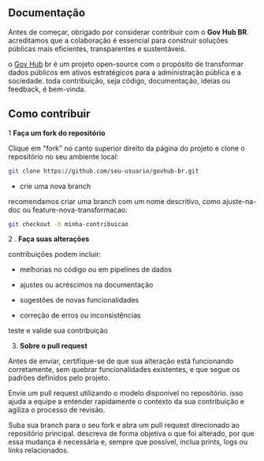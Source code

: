 ## Documentação

Antes de começar, obrigado por considerar contribuir com o **Gov Hub BR**. acreditamos que a colaboração é essencial para construir soluções públicas mais eficientes, transparentes e sustentáveis.

o [Gov Hub](https://github.com/GovHub-br/gov-hub) br é um projeto open-source com o propósito de transformar dados públicos em ativos estratégicos para a administração pública e a sociedade. toda contribuição, seja código, documentação, ideias ou feedback, é bem-vinda.

## Como contribuir

1 **Faça um fork do repositório**

Clique em "fork" no canto superior direito da página do projeto e clone o repositório no seu ambiente local:

```bash
git clone https://github.com/seu-usuario/govhub-br.git
```

- crie uma nova branch

recomendamos criar uma branch com um nome descritivo, como ajuste-na-doc ou feature-nova-transformacao:
```bash
git checkout -b minha-contribuicao
```

2 . **Faça suas alterações**

contribuições podem incluir:

- melhorias no código ou em pipelines de dados

- ajustes ou acréscimos na documentação

- sugestões de novas funcionalidades

- correção de erros ou inconsistências

teste e valide sua contribuição

3. **Sobre o pull request**

Antes de enviar, certifique-se de que sua alteração está funcionando corretamente, sem quebrar funcionalidades existentes, e que segue os padrões definidos pelo projeto.

Envie um pull request utilizando o modelo disponível no repositório. isso ajuda a equipe a entender rapidamente o contexto da sua contribuição e agiliza o processo de revisão.

Suba sua branch para o seu fork e abra um pull request direcionado ao repositório principal. descreva de forma objetiva o que foi alterado, por que essa mudança é necessária e, sempre que possível, inclua prints, logs ou links relacionados.
